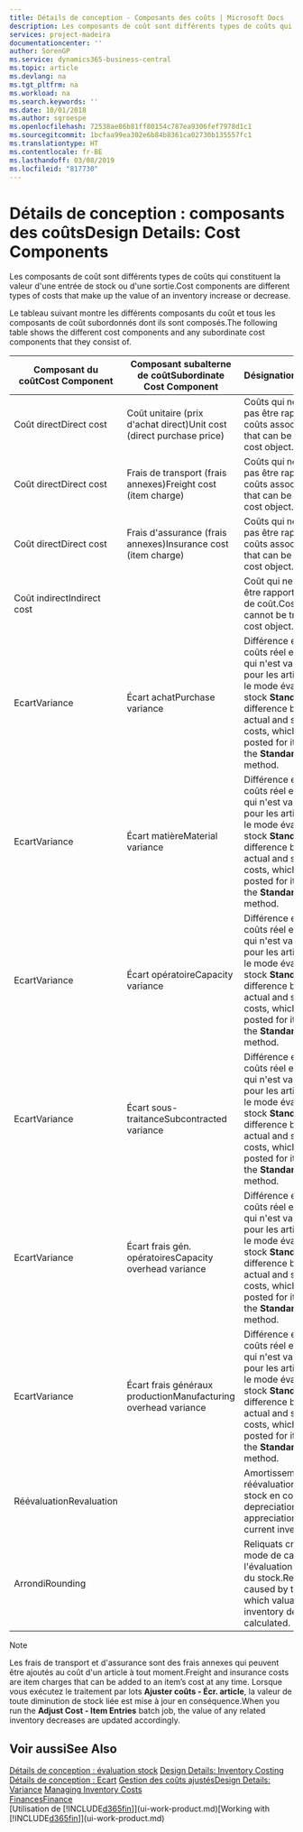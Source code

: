 ```yaml
---
title: Détails de conception - Composants des coûts | Microsoft Docs
description: Les composants de coût sont différents types de coûts qui constituent la valeur d'une entrée de stock ou d'une sortie.
services: project-madeira
documentationcenter: ''
author: SorenGP
ms.service: dynamics365-business-central
ms.topic: article
ms.devlang: na
ms.tgt_pltfrm: na
ms.workload: na
ms.search.keywords: ''
ms.date: 10/01/2018
ms.author: sgroespe
ms.openlocfilehash: 72538ae86b81ff80154c787ea9306fef7978d1c1
ms.sourcegitcommit: 1bcfaa99ea302e6b84b8361ca02730b135557fc1
ms.translationtype: HT
ms.contentlocale: fr-BE
ms.lasthandoff: 03/08/2019
ms.locfileid: "817730"
---
```

# <a name="design-details-cost-components"></a><span data-ttu-id="af744-103">Détails de conception : composants des coûts</span><span class="sxs-lookup"><span data-stu-id="af744-103">Design Details: Cost Components</span></span>
<span data-ttu-id="af744-104">Les composants de coût sont différents types de coûts qui constituent la valeur d'une entrée de stock ou d'une sortie.</span><span class="sxs-lookup"><span data-stu-id="af744-104">Cost components are different types of costs that make up the value of an inventory increase or decrease.</span></span>  

 <span data-ttu-id="af744-105">Le tableau suivant montre les différents composants du coût et tous les composants de coût subordonnés dont ils sont composés.</span><span class="sxs-lookup"><span data-stu-id="af744-105">The following table shows the different cost components and any subordinate cost components that they consist of.</span></span>  

|<span data-ttu-id="af744-106">Composant du coût</span><span class="sxs-lookup"><span data-stu-id="af744-106">Cost Component</span></span>|<span data-ttu-id="af744-107">Composant subalterne de coût</span><span class="sxs-lookup"><span data-stu-id="af744-107">Subordinate Cost Component</span></span>|<span data-ttu-id="af744-108">Désignation</span><span class="sxs-lookup"><span data-stu-id="af744-108">Description</span></span>|  
|--------------------|--------------------------------|---------------------------------------|  
|<span data-ttu-id="af744-109">Coût direct</span><span class="sxs-lookup"><span data-stu-id="af744-109">Direct cost</span></span>|<span data-ttu-id="af744-110">Coût unitaire (prix d'achat direct)</span><span class="sxs-lookup"><span data-stu-id="af744-110">Unit cost (direct purchase price)</span></span>|<span data-ttu-id="af744-111">Coûts qui ne peuvent pas être rapportés à des coûts associés.</span><span class="sxs-lookup"><span data-stu-id="af744-111">Cost that can be traced to a cost object.</span></span>|  
|<span data-ttu-id="af744-112">Coût direct</span><span class="sxs-lookup"><span data-stu-id="af744-112">Direct cost</span></span>|<span data-ttu-id="af744-113">Frais de transport (frais annexes)</span><span class="sxs-lookup"><span data-stu-id="af744-113">Freight cost (item charge)</span></span>|<span data-ttu-id="af744-114">Coûts qui ne peuvent pas être rapportés à des coûts associés.</span><span class="sxs-lookup"><span data-stu-id="af744-114">Cost that can be traced to a cost object.</span></span>|  
|<span data-ttu-id="af744-115">Coût direct</span><span class="sxs-lookup"><span data-stu-id="af744-115">Direct cost</span></span>|<span data-ttu-id="af744-116">Frais d'assurance (frais annexes)</span><span class="sxs-lookup"><span data-stu-id="af744-116">Insurance cost (item charge)</span></span>|<span data-ttu-id="af744-117">Coûts qui ne peuvent pas être rapportés à des coûts associés.</span><span class="sxs-lookup"><span data-stu-id="af744-117">Cost that can be traced to a cost object.</span></span>|  
|<span data-ttu-id="af744-118">Coût indirect</span><span class="sxs-lookup"><span data-stu-id="af744-118">Indirect cost</span></span>||<span data-ttu-id="af744-119">Coût qui ne peut pas être rapporté à un objet de coût.</span><span class="sxs-lookup"><span data-stu-id="af744-119">Cost that cannot be traced to a cost object.</span></span>|  
|<span data-ttu-id="af744-120">Ecart</span><span class="sxs-lookup"><span data-stu-id="af744-120">Variance</span></span>|<span data-ttu-id="af744-121">Écart achat</span><span class="sxs-lookup"><span data-stu-id="af744-121">Purchase variance</span></span>|<span data-ttu-id="af744-122">Différence entre les coûts réel et standard, qui n'est validée que pour les articles utilisant le mode évaluation stock **Standard**.</span><span class="sxs-lookup"><span data-stu-id="af744-122">The difference between actual and standard costs, which is only posted for items using the **Standard** costing method.</span></span>|  
|<span data-ttu-id="af744-123">Ecart</span><span class="sxs-lookup"><span data-stu-id="af744-123">Variance</span></span>|<span data-ttu-id="af744-124">Écart matière</span><span class="sxs-lookup"><span data-stu-id="af744-124">Material variance</span></span>|<span data-ttu-id="af744-125">Différence entre les coûts réel et standard, qui n'est validée que pour les articles utilisant le mode évaluation stock **Standard**.</span><span class="sxs-lookup"><span data-stu-id="af744-125">The difference between actual and standard costs, which is only posted for items using the **Standard** costing method.</span></span>|  
|<span data-ttu-id="af744-126">Ecart</span><span class="sxs-lookup"><span data-stu-id="af744-126">Variance</span></span>|<span data-ttu-id="af744-127">Écart opératoire</span><span class="sxs-lookup"><span data-stu-id="af744-127">Capacity variance</span></span>|<span data-ttu-id="af744-128">Différence entre les coûts réel et standard, qui n'est validée que pour les articles utilisant le mode évaluation stock **Standard**.</span><span class="sxs-lookup"><span data-stu-id="af744-128">The difference between actual and standard costs, which is only posted for items using the **Standard** costing method.</span></span>|  
|<span data-ttu-id="af744-129">Ecart</span><span class="sxs-lookup"><span data-stu-id="af744-129">Variance</span></span>|<span data-ttu-id="af744-130">Écart sous-traitance</span><span class="sxs-lookup"><span data-stu-id="af744-130">Subcontracted variance</span></span>|<span data-ttu-id="af744-131">Différence entre les coûts réel et standard, qui n'est validée que pour les articles utilisant le mode évaluation stock **Standard**.</span><span class="sxs-lookup"><span data-stu-id="af744-131">The difference between actual and standard costs, which is only posted for items using the **Standard** costing method.</span></span>|  
|<span data-ttu-id="af744-132">Ecart</span><span class="sxs-lookup"><span data-stu-id="af744-132">Variance</span></span>|<span data-ttu-id="af744-133">Écart frais gén. opératoires</span><span class="sxs-lookup"><span data-stu-id="af744-133">Capacity overhead variance</span></span>|<span data-ttu-id="af744-134">Différence entre les coûts réel et standard, qui n'est validée que pour les articles utilisant le mode évaluation stock **Standard**.</span><span class="sxs-lookup"><span data-stu-id="af744-134">The difference between actual and standard costs, which is only posted for items using the **Standard** costing method.</span></span>|  
|<span data-ttu-id="af744-135">Ecart</span><span class="sxs-lookup"><span data-stu-id="af744-135">Variance</span></span>|<span data-ttu-id="af744-136">Écart frais généraux production</span><span class="sxs-lookup"><span data-stu-id="af744-136">Manufacturing overhead variance</span></span>|<span data-ttu-id="af744-137">Différence entre les coûts réel et standard, qui n'est validée que pour les articles utilisant le mode évaluation stock **Standard**.</span><span class="sxs-lookup"><span data-stu-id="af744-137">The difference between actual and standard costs, which is only posted for items using the **Standard** costing method.</span></span>|  
|<span data-ttu-id="af744-138">Réévaluation</span><span class="sxs-lookup"><span data-stu-id="af744-138">Revaluation</span></span>||<span data-ttu-id="af744-139">Amortissement ou réévaluation de la valeur stock en cours.</span><span class="sxs-lookup"><span data-stu-id="af744-139">A depreciation or appreciation of the current inventory value.</span></span>|  
|<span data-ttu-id="af744-140">Arrondi</span><span class="sxs-lookup"><span data-stu-id="af744-140">Rounding</span></span>||<span data-ttu-id="af744-141">Reliquats créés par le mode de calcul de l'évaluation des sorties du stock.</span><span class="sxs-lookup"><span data-stu-id="af744-141">Residuals caused by the way in which valuation of inventory decreases are calculated.</span></span>|  

> [!NOTE]  
>  <span data-ttu-id="af744-142">Les frais de transport et d'assurance sont des frais annexes qui peuvent être ajoutés au coût d'un article à tout moment.</span><span class="sxs-lookup"><span data-stu-id="af744-142">Freight and insurance costs are item charges that can be added to an item’s cost at any time.</span></span> <span data-ttu-id="af744-143">Lorsque vous exécutez le traitement par lots **Ajuster coûts - Écr. article**, la valeur de toute diminution de stock liée est mise à jour en conséquence.</span><span class="sxs-lookup"><span data-stu-id="af744-143">When you run the **Adjust Cost - Item Entries** batch job, the value of any related inventory decreases are updated accordingly.</span></span>  

## <a name="see-also"></a><span data-ttu-id="af744-144">Voir aussi</span><span class="sxs-lookup"><span data-stu-id="af744-144">See Also</span></span>  
 <span data-ttu-id="af744-145">[Détails de conception : évaluation stock](design-details-inventory-costing.md) </span><span class="sxs-lookup"><span data-stu-id="af744-145">[Design Details: Inventory Costing](design-details-inventory-costing.md) </span></span>  
 <span data-ttu-id="af744-146">[Détails de conception : Ecart](design-details-variance.md) [Gestion des coûts ajustés](finance-manage-inventory-costs.md)</span><span class="sxs-lookup"><span data-stu-id="af744-146">[Design Details: Variance](design-details-variance.md) [Managing Inventory Costs](finance-manage-inventory-costs.md)</span></span>  
 [<span data-ttu-id="af744-147">Finances</span><span class="sxs-lookup"><span data-stu-id="af744-147">Finance</span></span>](finance.md)  
 <span data-ttu-id="af744-148">[Utilisation de [!INCLUDE[d365fin](includes/d365fin_md.md)]](ui-work-product.md)</span><span class="sxs-lookup"><span data-stu-id="af744-148">[Working with [!INCLUDE[d365fin](includes/d365fin_md.md)]](ui-work-product.md)</span></span>  
